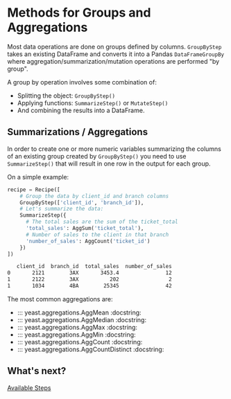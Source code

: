 # Methods for Groups and Aggregations

Most data operations are done on groups defined by columns. `GroupByStep` takes an existing DataFrame and converts it into a Pandas `DataFrameGroupBy` where aggregation/summarization/mutation operations are performed "by group".

A group by operation involves some combination of:

- Splitting the object: `GroupByStep()`
- Applying functions: `SummarizeStep()` or `MutateStep()`
- And combining the results into a DataFrame.

## Summarizations / Aggregations

In order to create one or more numeric variables summarizing the columns of an existing group created by `GroupByStep()` you need to use `SummarizeStep()` that will result in one row in the output for each group.

On a simple example:

```python
recipe = Recipe([
    # Group the data by client_id and branch columns
    GroupByStep(['client_id', 'branch_id']),
    # Let's summarize the data:
    SummarizeStep({
      # The total sales are the sum of the ticket_total
      'total_sales': AggSum('ticket_total'),
      # Number of sales to the client in that branch
      'number_of_sales': AggCount('ticket_id')
    })
])
```
```bash
   client_id  branch_id  total_sales  number_of_sales  
0       2121        3AX       3453.4               12
1       2122        3AX          202                2
1       1034        4BA        25345               42
```

The most common aggregations are:

- ::: yeast.aggregations.AggMean
    :docstring:
- ::: yeast.aggregations.AggMedian
    :docstring:
- ::: yeast.aggregations.AggMax
    :docstring:
- ::: yeast.aggregations.AggMin
    :docstring:
- ::: yeast.aggregations.AggCount
    :docstring:
- ::: yeast.aggregations.AggCountDistinct
    :docstring:

## What's next?

[Available Steps](reference.md)
